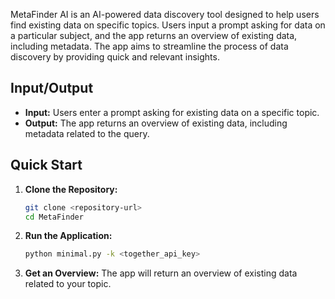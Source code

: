 MetaFinder AI is an AI-powered data discovery tool designed to help users find existing data on specific topics. Users input a prompt asking for data on a particular subject, and the app returns an overview of existing data, including metadata. The app aims to streamline the process of data discovery by providing quick and relevant insights.

## Input/Output
- **Input:** Users enter a prompt asking for existing data on a specific topic.
- **Output:** The app returns an overview of existing data, including metadata related to the query.

## Quick Start
1. **Clone the Repository:**
   ```bash
   git clone <repository-url>
   cd MetaFinder
   ```

2. **Run the Application:**
   ```bash
   python minimal.py -k <together_api_key>
   ```

3. **Get an Overview:**
   The app will return an overview of existing data related to your topic.
